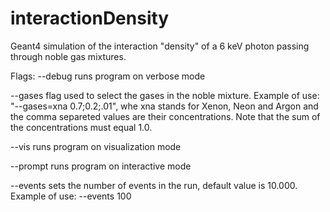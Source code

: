 # interactionDensity
Geant4 simulation of the interaction "density" of a 6 keV photon passing through noble gas mixtures.

Flags:
--debug runs program on verbose mode

--gases flag used to select the gases in the noble mixture. Example of use: "--gases=xna 0.7;0.2;.01", whe xna stands for Xenon, Neon and Argon and the comma separeted values are their concentrations. Note that the sum of the concentrations must equal 1.0.

--vis runs program on visualization mode

--prompt runs program on interactive mode

--events sets the number of events in the run, default value is 10.000. Example of use: --events 100